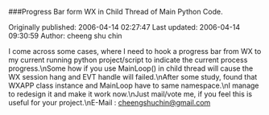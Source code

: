 ###Progress Bar form WX in Child Thread of Main Python Code.

Originally published: 2006-04-14 02:27:47
Last updated: 2006-04-14 09:30:59
Author: cheeng shu chin

I come across some cases, where I need to hook a progress bar from WX to my current running python project/script to indicate the current process progress.\nSome how if you use MainLoop() in child thread will cause the WX session hang and EVT handle will failed.\nAfter some study, found that WXAPP class instance and MainLoop have to same namespace.\nI manage to redesign it and make it work now.\nJust mail/vote me, if you feel this is useful for your project.\nE-Mail : cheengshuchin@gmail.com